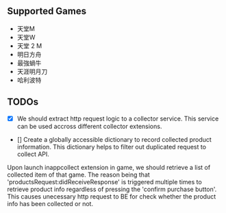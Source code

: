 
## Supported Games

- 天堂M
- 天堂W
- 天堂 2 M
- 明日方舟
- 最強蝸牛
- 天涯明月刀
- 哈利波特

## TODOs

- [x] We should extract http request logic to a collector service. This service can be used accross different collector extensions.
- [] Create a globally accessible dictionary to record collected product information. This dictionary helps to filter out duplicated request to collect API.

Upon launch inappcollect extension in game, we should retrieve a list of collected item of that game. The reason being that 'productsRequest:didReceiveResponse' is triggered multiple times to retrieve product info regardless of pressing the 'confirm purchase button'. This causes unecessary http request to BE for check whether the product info has been collected or not.
